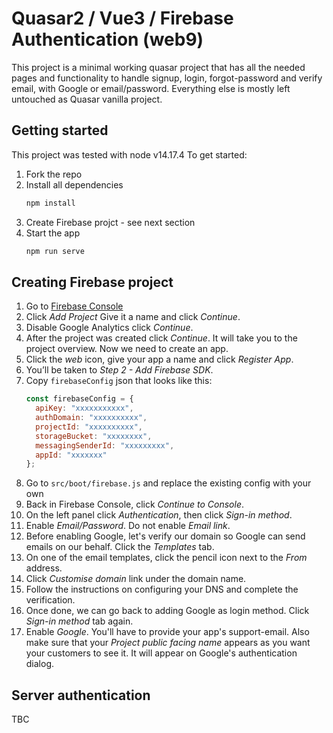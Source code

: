 # Quasar2 / Vue3 / Firebase Authentication (web9)

This project is a minimal working quasar project that has all the needed pages and functionality to handle signup, login, forgot-password and verify email, with Google or email/password.
Everything else is mostly left untouched as Quasar vanilla project.

## Getting started
This project was tested with node v14.17.4
To get started:
1. Fork the repo
2. Install all dependencies
    ```bash
    npm install
    ```
3. Create Firebase projct - see next section
4. Start the app
    ```bash
    npm run serve
    ```
## Creating Firebase project
1. Go to [Firebase Console](https://console.firebase.google.com/)
2. Click _Add Project_ Give it a name and click _Continue_.
3. Disable Google Analytics click _Continue_.
4. After the project was created click _Continue_. It will take you to the project overview. Now we need to create an app.
5. Click the _web_ icon, give your app a name and click _Register App_.
6. You’ll be taken to _Step 2 - Add Firebase SDK_.
7. Copy `firebaseConfig` json that looks like this:
   ```javascript
   const firebaseConfig = {
     apiKey: "xxxxxxxxxxx",
     authDomain: "xxxxxxxxxx",
     projectId: "xxxxxxxxxx",
     storageBucket: "xxxxxxxx",
     messagingSenderId: "xxxxxxxxx",
     appId: "xxxxxxx"
   };
   ```
8. Go to `src/boot/firebase.js` and replace the existing config with your own
9. Back in Firebase Console, click _Continue to Console_.
10. On the left panel click _Authentication_, then click _Sign-in method_.
11. Enable _Email/Password_. Do not enable _Email link_.
12. Before enabling Google, let's verify our domain so Google can send emails on our behalf. Click the _Templates_ tab.
13. On one of the email templates, click the pencil icon next to the _From_ address.
14. Click _Customise domain_ link under the domain name.
15. Follow the instructions on configuring your DNS and complete the verification.
16. Once done, we can go back to adding Google as login method. Click _Sign-in method_ tab again.
17. Enable _Google_. You'll have to provide your app's support-email. Also make sure that your _Project public facing name_ appears as you want your customers to see it. It will appear on Google's authentication dialog.

## Server authentication

TBC


